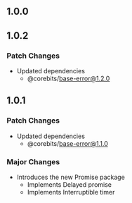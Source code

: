 ## 1.0.0

## 1.0.2

### Patch Changes

- Updated dependencies
  - @corebits/base-error@1.2.0

## 1.0.1

### Patch Changes

- Updated dependencies
  - @corebits/base-error@1.1.0

### Major Changes

- Introduces the new Promise package
  - Implements Delayed promise
  - Implements Interruptible timer
